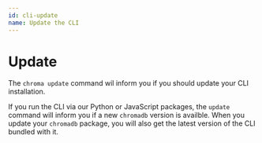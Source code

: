 ```yaml
---
id: cli-update
name: Update the CLI
---
```


# Update

The `chroma update` command wil inform you if you should update your CLI installation.

If you run the CLI via our Python or JavaScript packages, the `update` command will inform you if a new `chromadb` version is availble. When you update your `chromadb` package, you will also get the latest version of the CLI bundled with it.
